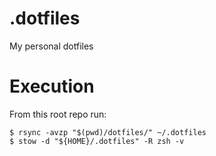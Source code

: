 # .dotfiles
My personal dotfiles

# Execution

From this root repo run:

```shell
$ rsync -avzp "$(pwd)/dotfiles/" ~/.dotfiles
$ stow -d "${HOME}/.dotfiles" -R zsh -v
``````
